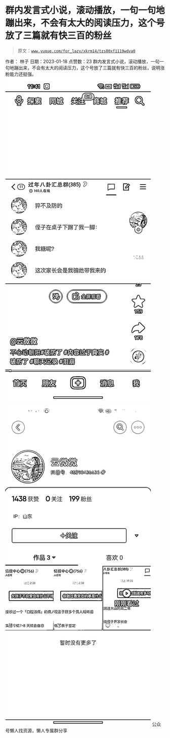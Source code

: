 # 群内发言式小说，滚动播放，一句一句地蹦出来，不会有太大的阅读压力，这个号放了三篇就有快三百的粉丝

> 原文：[`www.yuque.com/for_lazy/xkrm14/tzs80xf1119wdva0`](https://www.yuque.com/for_lazy/xkrm14/tzs80xf1119wdva0)

<ne-p id="u707af617" data-lake-id="u707af617"><ne-text id="uc61c51e2">作者： 林子</ne-text></ne-p> <ne-p id="u4d9cfe54" data-lake-id="u4d9cfe54"><ne-text id="u5c9dae06">日期：2023-01-18</ne-text></ne-p> <ne-p id="u18486dc0" data-lake-id="u18486dc0"><ne-text id="u4a4d9293">点赞数：</ne-text><ne-text id="uffc9238a" ne-bold="true">23</ne-text></ne-p> <ne-hole id="ud651d90d" data-lake-id="ud651d90d"><ne-card data-card-name="hr" data-card-type="block" id="HVwmg" data-event-boundary="card"><ne-p id="u4e8cba12" data-lake-id="u4e8cba12"><ne-text id="ub2e32f18">群内发言式小说，滚动播放，一句一句地蹦出来，不会有太大的阅读压力，这个号放了三篇就有快三百的粉丝，说明涨粉能力还挺强。</ne-text></ne-p> <ne-p id="ua5e4c14a" data-lake-id="ua5e4c14a"><ne-card data-card-name="image" data-card-type="inline" id="UZ928" data-event-boundary="card">![](img/dc291c5cda8d6e69734260cbb2446473.png)</ne-card></ne-p> <ne-p id="u65e41474" data-lake-id="u65e41474"><ne-card data-card-name="image" data-card-type="inline" id="U3yve" data-event-boundary="card">![](img/0998cc7918356d27ac7b89c5a8a904e1.png)</ne-card></ne-p> <ne-hole id="ud28ec5a9" data-lake-id="ud28ec5a9"><ne-card data-card-name="hr" data-card-type="block" id="fWzEy" data-event-boundary="card"><ne-p id="u9edefcff" data-lake-id="u9edefcff"><ne-text id="u2347cbf8">公众号懒人找资源，懒人专属群分享</ne-text></ne-p></ne-card></ne-hole></ne-card></ne-hole>
